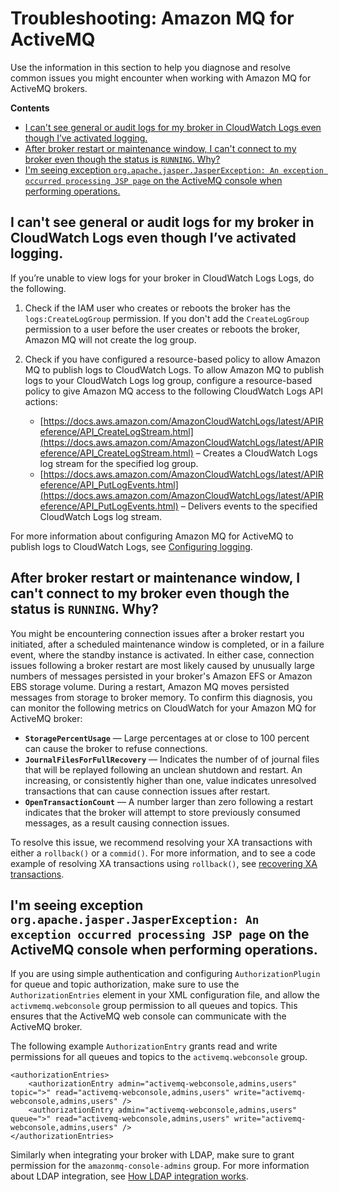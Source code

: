 # Troubleshooting: Amazon MQ for ActiveMQ<a name="troubleshooting-activemq"></a>

Use the information in this section to help you diagnose and resolve common issues you might encounter when working with Amazon MQ for ActiveMQ brokers\.

**Contents**
+ [I can't see general or audit logs for my broker in CloudWatch Logs even though I’ve activated logging\.](#issues-cw-logging-activemq)
+ [After broker restart or maintenance window, I can't connect to my broker even though the status is `RUNNING`\. Why?](#issues-connection-after-restart)
+ [I'm seeing exception `org.apache.jasper.JasperException: An exception occurred processing JSP page` on the ActiveMQ console when performing operations\.](#issues-jsp-exception)

## I can't see general or audit logs for my broker in CloudWatch Logs even though I’ve activated logging\.<a name="issues-cw-logging-activemq"></a>

 If you’re unable to view logs for your broker in CloudWatch Logs Logs, do the following\. 

1. Check if the IAM user who creates or reboots the broker has the `logs:CreateLogGroup` permission\. If you don't add the `CreateLogGroup` permission to a user before the user creates or reboots the broker, Amazon MQ will not create the log group\.

1. Check if you have configured a resource\-based policy to allow Amazon MQ to publish logs to CloudWatch Logs\. To allow Amazon MQ to publish logs to your CloudWatch Logs log group, configure a resource\-based policy to give Amazon MQ access to the following CloudWatch Logs API actions:
   +  [https://docs.aws.amazon.com/AmazonCloudWatchLogs/latest/APIReference/API_CreateLogStream.html](https://docs.aws.amazon.com/AmazonCloudWatchLogs/latest/APIReference/API_CreateLogStream.html) – Creates a CloudWatch Logs log stream for the specified log group\. 
   +  [https://docs.aws.amazon.com/AmazonCloudWatchLogs/latest/APIReference/API_PutLogEvents.html](https://docs.aws.amazon.com/AmazonCloudWatchLogs/latest/APIReference/API_PutLogEvents.html) – Delivers events to the specified CloudWatch Logs log stream\. 

 For more information about configuring Amazon MQ for ActiveMQ to publish logs to CloudWatch Logs, see [Configuring logging](https://docs.aws.amazon.com/amazon-mq/latest/developer-guide/configure-logging-monitoring-activemq.html)\. 

## After broker restart or maintenance window, I can't connect to my broker even though the status is `RUNNING`\. Why?<a name="issues-connection-after-restart"></a>

 You might be encountering connection issues after a broker restart you initiated, after a scheduled maintenance window is completed, or in a failure event, where the standby instance is activated\. In either case, connection issues following a broker restart are most likely caused by unusually large numbers of messages persisted in your broker's Amazon EFS or Amazon EBS storage volume\. During a restart, Amazon MQ moves persisted messages from storage to broker memory\. To confirm this diagnosis, you can monitor the following metrics on CloudWatch for your Amazon MQ for ActiveMQ broker: 
+  **`StoragePercentUsage`** — Large percentages at or close to 100 percent can cause the broker to refuse connections\. 
+  **`JournalFilesForFullRecovery`** — Indicates the number of of journal files that will be replayed following an unclean shutdown and restart\. An increasing, or consistently higher than one, value indicates unresolved transactions that can cause connection issues after restart\. 
+  **`OpenTransactionCount`** — A number larger than zero following a restart indicates that the broker will attempt to store previously consumed messages, as a result causing connection issues\. 

 To resolve this issue, we recommend resolving your XA transactions with either a `rollback()` or a `commid()`\. For more information, and to see a code example of resolving XA transactions using `rollback()`, see [recovering XA transactions](recover-xa-transactions.md)\. 

## I'm seeing exception `org.apache.jasper.JasperException: An exception occurred processing JSP page` on the ActiveMQ console when performing operations\.<a name="issues-jsp-exception"></a>

 If you are using simple authentication and configuring `AuthorizationPlugin` for queue and topic authorization, make sure to use the `AuthorizationEntries` element in your XML configuration file, and allow the `activmemq.webconsole` group permission to all queues and topics\. This ensures that the ActiveMQ web console can communicate with the ActiveMQ broker\. 

 The following example `AuthorizationEntry` grants read and write permissions for all queues and topics to the `activemq.webconsole` group\. 

```
<authorizationEntries>
    <authorizationEntry admin="activemq-webconsole,admins,users" topic=">" read="activemq-webconsole,admins,users" write="activemq-webconsole,admins,users" />
    <authorizationEntry admin="activemq-webconsole,admins,users" queue=">" read="activemq-webconsole,admins,users" write="activemq-webconsole,admins,users" />
</authorizationEntries>
```

 Similarly when integrating your broker with LDAP, make sure to grant permission for the `amazonmq-console-admins` group\. For more information about LDAP integration, see [How LDAP integration works](security-authentication-authorization.md#ldap-support-details)\. 